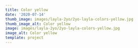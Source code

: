 ```yaml
--- 
title: Color yellow
date: '2020-07-14'
thumb_image: images/layla-2yo/2yo-layla-colors-yellow.jpg
thumb_image_alt: Color yellow
image: images/layla-2yo/2yo-layla-colors-yellow.jpg
image_alt: Color yellow
template: project
---
```

